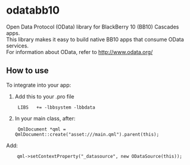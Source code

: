 odatabb10
=========

Open Data Protocol (OData) library for BlackBerry 10 (BB10) Cascades apps.  
This library makes it easy to build native BB10 apps that consume OData services.  
For information about OData, refer to http://www.odata.org/

How to use
----------
To integrate into your app:

1. Add this to your .pro file

        LIBS   += -lbbsystem -lbbdata

2. In your main class, after:

        QmlDocument *qml = QmlDocument::create("asset:///main.qml").parent(this);
Add:

        qml->setContextProperty("_datasource", new ODataSource(this));

